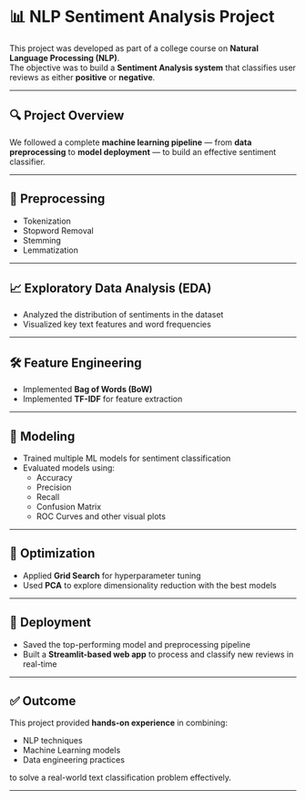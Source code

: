 # 📊 NLP Sentiment Analysis Project

This project was developed as part of a college course on **Natural Language Processing (NLP)**.  
The objective was to build a **Sentiment Analysis system** that classifies user reviews as either **positive** or **negative**.  

---

## 🔍 Project Overview
We followed a complete **machine learning pipeline** — from **data preprocessing** to **model deployment** — to build an effective sentiment classifier.  

---

## 🧹 Preprocessing
- Tokenization  
- Stopword Removal  
- Stemming  
- Lemmatization  

---

## 📈 Exploratory Data Analysis (EDA)
- Analyzed the distribution of sentiments in the dataset  
- Visualized key text features and word frequencies  

---

## 🛠️ Feature Engineering
- Implemented **Bag of Words (BoW)**  
- Implemented **TF-IDF** for feature extraction  

---

## 🤖 Modeling
- Trained multiple ML models for sentiment classification  
- Evaluated models using:  
  - Accuracy  
  - Precision  
  - Recall  
  - Confusion Matrix  
  - ROC Curves and other visual plots  

---

## 🔧 Optimization
- Applied **Grid Search** for hyperparameter tuning  
- Used **PCA** to explore dimensionality reduction with the best models  

---

## 🚀 Deployment
- Saved the top-performing model and preprocessing pipeline  
- Built a **Streamlit-based web app** to process and classify new reviews in real-time  

---

## ✅ Outcome
This project provided **hands-on experience** in combining:  
- NLP techniques  
- Machine Learning models  
- Data engineering practices  

to solve a real-world text classification problem effectively.  

---
